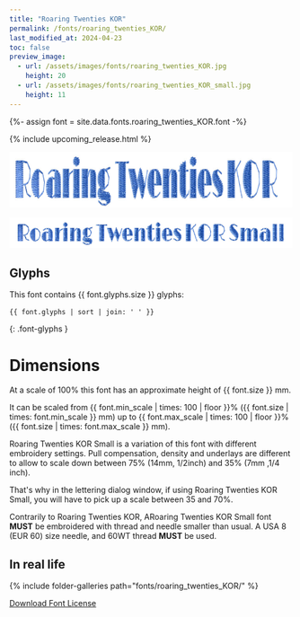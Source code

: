 ```yaml
---
title: "Roaring Twenties KOR"
permalink: /fonts/roaring_twenties_KOR/
last_modified_at: 2024-04-23
toc: false
preview_image:
  - url: /assets/images/fonts/roaring_twenties_KOR.jpg
    height: 20
  - url: /assets/images/fonts/roaring_twenties_KOR_small.jpg
    height: 11
---
```

{%- assign font = site.data.fonts.roaring_twenties_KOR.font -%}

{% include upcoming_release.html %} 


<img 
     src="/assets/images/fonts/roaring_twenties_KOR.jpg"
     alt="Roaring Twenties KOR" height="100">

<img 
     src="/assets/images/fonts/roaring_twenties_KOR_small.jpg"
     alt="Roaring Twenties KOR Small" height="55">



## Glyphs

This font contains  {{ font.glyphs.size }} glyphs:

```
{{ font.glyphs | sort | join: ' ' }}
```
{: .font-glyphs }

# Dimensions

At a scale of 100% this font has an approximate height of {{ font.size }} mm. 

It can be scaled from {{ font.min_scale | times: 100 | floor }}% ({{ font.size | times: font.min_scale }} mm)
up to {{ font.max_scale | times: 100 | floor }}% ({{ font.size | times: font.max_scale }} mm).


Roaring Twenties KOR Small  is a variation of this font with different embroidery settings. 
Pull compensation, density and underlays are different to allow to scale down between 75% (14mm, 1/2inch) and 35% (7mm ,1/4 inch). 

That's why in the lettering dialog window, if using Roaring Twenties KOR Small, you will have to pick up a scale between 35 and 70%. 

Contrarily to Roaring Twenties KOR, ARoaring Twenties KOR Small font **MUST** be embroidered with thread and needle smaller than usual.
A USA 8 (EUR 60) size needle, and 60WT thread **MUST** be used.




## In real life

{% include folder-galleries path="fonts/roaring_twenties_KOR/" %}



[Download Font License](https://github.com/inkstitch/inkstitch/tree/main/fonts/roaring_twenties_KOR/LICENSE)
